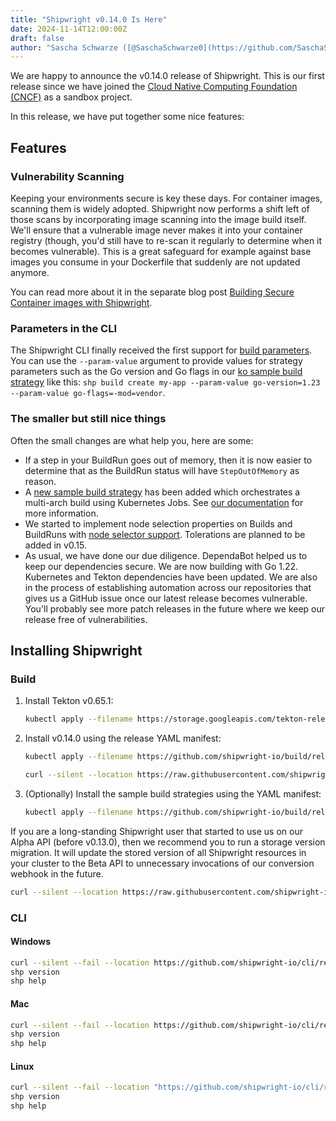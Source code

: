 ```yaml
---
title: "Shipwright v0.14.0 Is Here"
date: 2024-11-14T12:00:00Z
draft: false
author: "Sascha Schwarze ([@SaschaSchwarze0](https://github.com/SaschaSchwarze0))"
---
```


We are happy to announce the v0.14.0 release of Shipwright. This is our first release since we have joined the [Cloud Native Computing Foundation (CNCF)](https://www.cncf.io/projects/shipwright/) as a sandbox project.

In this release, we have put together some nice features:

## Features

### Vulnerability Scanning

Keeping your environments secure is key these days. For container images, scanning them is widely adopted. Shipwright now performs a shift left of those scans by incorporating image scanning into the image build itself. We'll ensure that a vulnerable image never makes it into your container registry (though, you'd still have to re-scan it regularly to determine when it becomes vulnerable). This is a great safeguard for example against base images you consume in your Dockerfile that suddenly are not updated anymore.

You can read more about it in the separate blog post [Building Secure Container images with Shipwright](../../../07/15/building-secure-container-images-with-shipwright).

### Parameters in the CLI

The Shipwright CLI finally received the first support for [build parameters](../../../../../docs/build/build#defining-paramvalues). You can use the `--param-value` argument to provide values for strategy parameters such as the Go version and Go flags in our [ko sample build strategy](https://github.com/shipwright-io/build/blob/v0.14.0/samples/v1beta1/buildstrategy/ko/buildstrategy_ko_cr.yaml#L8-L13) like this: `shp build create my-app --param-value go-version=1.23 --param-value go-flags=-mod=vendor`.

### The smaller but still nice things

Often the small changes are what help you, here are some:

* If a step in your BuildRun goes out of memory, then it is now easier to determine that as the BuildRun status will have `StepOutOfMemory` as reason.
* A [new sample build strategy](https://github.com/shipwright-io/build/blob/v0.14.0/samples/v1beta1/buildstrategy/multiarch-native-buildah/buildstrategy_multiarch_native_buildah_cr.yaml) has been added which orchestrates a multi-arch build using Kubernetes Jobs. See [our documentation](../../../../../docs/build/buildstrategies#multi-arch-native-buildah) for more information.
* We started to implement node selection properties on Builds and BuildRuns with [node selector support](https://kubernetes.io/docs/concepts/scheduling-eviction/assign-pod-node/#nodeselector). Tolerations are planned to be added in v0.15.
* As usual, we have done our due diligence. DependaBot helped us to keep our dependencies secure. We are now building with Go 1.22. Kubernetes and Tekton dependencies have been updated. We are also in the process of establishing automation across our repositories that gives us a GitHub issue once our latest release becomes vulnerable. You'll probably see more patch releases in the future where we keep our release free of vulnerabilities.

## Installing Shipwright

### Build

1. Install Tekton v0.65.1:

   ```bash
   kubectl apply --filename https://storage.googleapis.com/tekton-releases/pipeline/previous/v0.65.1/release.yaml
   ```

2. Install v0.14.0 using the release YAML manifest:

   ```bash
   kubectl apply --filename https://github.com/shipwright-io/build/releases/download/v0.14.0/release.yaml --server-side

   curl --silent --location https://raw.githubusercontent.com/shipwright-io/build/v0.14.0/hack/setup-webhook-cert.sh | bash
   ```

3. (Optionally) Install the sample build strategies using the YAML manifest:

   ```bash
   kubectl apply --filename https://github.com/shipwright-io/build/releases/download/v0.14.0/sample-strategies.yaml --server-side
   ```

If you are a long-standing Shipwright user that started to use us on our Alpha API (before v0.13.0), then we recommend you to run a storage version migration. It will update the stored version of all Shipwright resources in your cluster to the Beta API to unnecessary invocations of our conversion webhook in the future.

   ```bash
   curl --silent --location https://raw.githubusercontent.com/shipwright-io/build/v0.14.0/hack/storage-version-migration.sh | bash
   ```

### CLI

#### Windows

```sh
curl --silent --fail --location https://github.com/shipwright-io/cli/releases/download/v0.14.0/cli_0.14.0_windows_x86_64.tar.gz | tar xzf - shp.exe
shp version
shp help
```

#### Mac

```sh
curl --silent --fail --location https://github.com/shipwright-io/cli/releases/download/v0.14.0/cli_0.14.0_macOS_$(uname -m).tar.gz | tar -xzf - -C /usr/local/bin shp
shp version
shp help
```

#### Linux

```sh
curl --silent --fail --location "https://github.com/shipwright-io/cli/releases/download/v0.14.0/cli_0.14.0_linux_$(uname -m | sed 's/aarch64/arm64/').tar.gz" | sudo tar -xzf - -C /usr/bin shp
shp version
shp help
```
